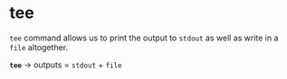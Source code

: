 # tee

`tee` command allows us to print the output to `stdout` as well as write in a `file` altogether.

**`tee`** -&gt; outputs = `stdout` + `file`

